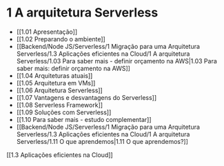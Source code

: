 # 1 A arquitetura Serverless
- [[1.01  Apresentação]]
- [[1.02  Preparando o ambiente]]
- [[Backend/Node JS/Serverless/1 Migração para uma Arquitetura Serverless/1.3 Aplicações eficientes na Cloud/1 A arquitetura Serverless/1.03 Para saber mais - definir orçamento na AWS|1.03 Para saber mais: definir orçamento na AWS]]
- [[1.04 Arquiteturas atuais]]
- [[1.05 Arquitetura em VMs]]
- [[1.06 Arquitetura Serverless]]
- [[1.07  Vantagens e desvantagens do Serverless]]
- [[1.08 Serverless Framework]]
- [[1.09  Soluções com Serverless]]
- [[1.10 Para saber mais - estudo complementar]]
- [[Backend/Node JS/Serverless/1 Migração para uma Arquitetura Serverless/1.3 Aplicações eficientes na Cloud/1 A arquitetura Serverless/1.11 O que aprendemos|1.11 O que aprendemos?]]

[[1.3 Aplicações eficientes na Cloud]]